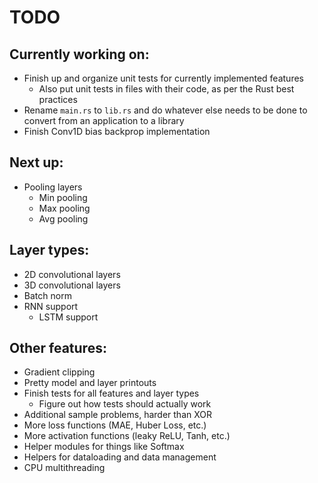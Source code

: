 # TODO

## Currently working on:

-   Finish up and organize unit tests for currently implemented features
    -   Also put unit tests in files with their code, as per the Rust best practices
-   Rename `main.rs` to `lib.rs` and do whatever else needs to be done to convert from
    an application to a library
-   Finish Conv1D bias backprop implementation

## Next up:

-   Pooling layers
    -   Min pooling
    -   Max pooling
    -   Avg pooling

## Layer types:

-   2D convolutional layers
-   3D convolutional layers
-   Batch norm
-   RNN support
    -   LSTM support

## Other features:

-   Gradient clipping
-   Pretty model and layer printouts
-   Finish tests for all features and layer types
    -   Figure out how tests should actually work
-   Additional sample problems, harder than XOR
-   More loss functions (MAE, Huber Loss, etc.)
-   More activation functions (leaky ReLU, Tanh, etc.)
-   Helper modules for things like Softmax
-   Helpers for dataloading and data management
-   CPU multithreading
